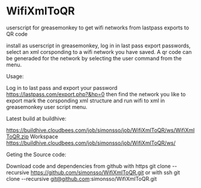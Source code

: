 WifiXmlToQR
===========

userscript for greasemonkey to get wifi networks from lastpass exports to QR code

install as userscript in greasemonkey, log in in last pass export passwords,
select an xml corsponding to a wifi network you have saved. A qr code can be
generaded for the network by selecting the user command from the menu.

Usage:

Log in to last pass and export your password https://lastpass.com/export.php?&hp=0 then find the network you like to export mark the corsponding xml structure and run wifi to xml in greasemonkey user script menu.


Latest build at buildhive:

https://buildhive.cloudbees.com/job/simonsso/job/WifiXmlToQR/ws/WifiXmlToQR.zip
Workspace https://buildhive.cloudbees.com/job/simonsso/job/WifiXmlToQR/ws/



Geting the Source code:

Download code and dependencies from github with https
   git clone --recursive https://github.com/simonsso/WifiXmlToQR.git
or with ssh
   git clone --recursive git@github.com:simonsso/WifiXmlToQR.git
